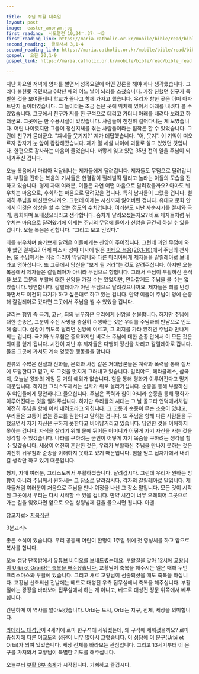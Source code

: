 ```yaml
---

title:  주님 부활 대축일
layout: post 
image:  easter_anonym.jpg
first_reading:  사도행전 10,34ㄱ.37ㄴ-43
first_reading_link: https://maria.catholic.or.kr/mobile/bible/read/bible_read.asp?m=2&n=151&p=10
second_reading:  콜로새서 3,1-4
second_reading_link: https://maria.catholic.or.kr/mobile/bible/read/bible_read.asp?m=2&n=158&p=3
gospel:  요한 20,1-9
gospel_link: https://maria.catholic.or.kr/mobile/bible/read/bible_read.asp?m=2&n=150&p=20

---
```


지난 화요일 저녁에 양파를 썰면서 성목요일에 어떤 강론을 해야 하나 생각했습니다. 그러다 불현듯 국민학교 6학년 때의 어느 날이 뇌리를 스쳤습니다. 가장 친했던 친구가 특별한 것을 보여줄테니 학교가 끝나고 함께 가자고 했습니다. 우리가 향한 곳은 어떠 아파트단지 놀이터였습니다. 그 놀이터는 조금 높은 곳에 위치해 있어서 아래를 내려다 볼 수 있었습니다. 그곳에서 친구가 저를 한 구석으로 데리고 가더니 아래를 내려다 보라고 하더군요. 그곳에는 한 수용시설이 있었습니다. 사람들이 천천히 걸어다니는 게 보였습니다. 어린 나이였지만 그들이 정신지체를 겪는 사람들이라는 짐작은 할 수 있었습니다. 그런데 친구가 묻더군요. "쟤네들 웃기지?" 제가 데답했습니다. "어, 웃겨". 이 기억이 떠오르자 갑자기 눈 앞이 캄캄해졌습니다. 제가 열 세살 나이에 괴물로 살고 있었던 것입니다. 한편으로 감사하는 마음이 들었습니다. 까맣게 잊고 있던 35년 전의 일을 주님이 되새겨주신 겁니다. 

오늘 복음에서 마리아 막달레나는 제자들에게 달려갑니다. 제자들도 무덤으로 달려갑니다. 부활을 전하는 복음의 기사들은 한결같이 헐레벌떡 달리고 놀라는 이들의 모습을 전하고 있습니다. 형제 자매 여러분, 이들은 과연 어떤 마음으로 달려갔을까요? 아마도 뉘우치는 마음으로, 후회하는 마음으로 달려갔을 겁니다. 특히 남자들이 그랬을 겁니다. 철저히 주님을 배신했으니까요. 그런데 이제는 시신까지 잃어버린 겁니다. 유대교 문화 안에서 이것은 상상을 할 수 없는 정도의 수치입니다. 여러분도 지난 사순시기를 절제와 극기, 통회하며 보내셨으리라고 생각합니다. 숨차게 달려오셨는지요? 바로 제자들처럼 뉘우치는 마음으로 달려왔기에 이제는 주님의 무덤에 들어가 신앙을 굳건히 하실 수 있을 겁니다. 오늘 복음은 전합니다. "그리고 보고 믿었다."

죄를 뉘우치며 숨가쁘게 달려온 이들에게는 신앙이 주어집니다. 그런데 과연 무덤에 와야 했던 걸까요? 어제 파스카 성야 미사에 읽은 <a href="https://maria.catholic.or.kr/mobile/bible/read/bible_read.asp?m=2&n=147&p=28">마태오 복음(28,1-10)</a>에서 주님의 천사는, 또 주님께서는 직접 마리아 막달레나와 다른 마리아에게 제자들을 갈릴레아로 보내라고 명하십니다. 또 그곳에서 당신을 "보게 될 거라"는 것도 알려주십니다. 하지만 오늘 복음에서 제자들은 갈릴레아가 아니라 무덤으로 향합니다. 그래서 주님이 부활하신 흔적을 보고 그분의 부활에 대한 신앙을 가질 수는 있었지만, 안타깝게도 주님을 볼 수는 없었습니다. 당연합니다. 갈릴레아가 아닌 무덤으로 달려갔으니까요. 제자들은 죄를 반성하면서도 여전히 자기가 하고 싶은대로 하고 있는 겁니다. 만약 이들이 주님이 명에 순종해 갈길레아로 갔다면 그곳에서 주님을 뵐 수 있었을 겁니다.

달리는 행위 즉 극기, 고난, 죄의 뉘우침은 우리에게 신앙을 선물합니다. 하지만 주님에 대한 순종은, 그분이 주신 사명을 충실히 수행하는 것은 우리를 주님과의 만남으로 인도해 줍니다. 심장이 뛰도록 달리면 신앙에 이르고, 그 의지를 가라 앉히면 주님과 만나게 되는 겁니다. 극기와 뉘우침은 중요하지만 비로소 주님에 대한 순종 안에서 이 모든 것은 의미를 얻게 됩니다. 시간이 지난 후 제자들은 다행히 정신을 차리고 갈릴레아로 갑니다. 물론 그곳에 가서도 계속 엉뚱한 행동들을 합니다.

인류의 수많은 전설과 신화들, 문학과 사상 같은 거대담론들은 계략과 폭력을 통해 질서에 도달한다고 믿고, 또 그것을 멋지게 그려내고 있습니다. 일리야드, 헤라클레스, 삼국지, 오늘날 왕좌의 게임 등 거의 예외가 없습니다. 힘을 통해 평화가 이루어진다고 믿기 때문입니다. 하지만 그리스도께서는 십자가 위로 올라가십니다. 순종을 통해 부활하신 후 여인들에게 평안하냐고 물으십니다. 주님은 폭력과 힘이 아니라 순종을 통해 평화가 이루어진다는 것을 알려주십니다. 하지만 우리들의 시대는 그 날 골고타 언덕에서처럼 여전히 주님을 향해 어서 내려오라고 외칩니다. 그 고통과 순종이 무슨 소용이 있냐고, 우리들은 고통이 없는 종교를 원한다고 말하는 겁니다. 또 주님을 향해 다른 사람들을 구했으면서 자기 자신은 구하지 못한다고 비아냥거리고 있습니다. 당연한 것을 이해하지 못하는 겁니다. 자식을 살리기 위해 물에 뛰어든 어머니가 어떻게 자기 자신을 사는 것을 생각할 수 있겠습니다. 나라를 구하려는 군인이 어떻게 자기 목숨을 구하려는 생각을 할 수 있겠습니다. 세상이 여전히 혼란한 것은, 우리가 부활하신 주님을 만나지 못하는 것은 여전히 뉘우침과 순종을 이해하지 못하고 있기 때문입니다. 힘을 믿고 십자가에서 내려갈 생각만 하고 있기 때문입니다.

형제, 자매 여러분, 그리스도께서 부활하셨습니다. 달려갑시다. 그런데 우리가 원하는 방향이 아니라 주님께서 원하시는 그 장소로 달려갑시다. 각자의 갈릴레아로 말입니다. 제자들처럼 여러분이 처음으로 주님을 만나 여정을 나선 그 장소 말입니다. 모든 것이 시작된 그곳에서 우리는 다시 시작할 수 있을 겁니다. 만약 시간이 너무 오래되어 그곳으로 가는 길을 잊었다면 앞으로 오실 성령님께 길을 물으시면 됩니다. 아멘.

참고자료> <a href="https://maria.catholic.or.kr/dictionary/term/term_view.asp?ctxtIdNum=3321&keyword=&gubun=01">지복직관</a>

3분교리>  

좋은 소식이 있습니다. 우리 공동체 어린이 한명이 1주일 뒤에 첫 영성체를 하고 앞으로 복사를 합니다.

오늘 성당 단톡방에서 유튜브 비디오를 보내드렸는데요. <a href="https://www.vatican.va/content/francesco/en/events/event.dir.html/content/vaticanevents/en/2023/4/9/urbi-et-orbi.html">부활절을 맞아 12시에 교황님이 Urbi et Orbi라는 축복을 해주셨습니다.</a> 교황님이 축복을 해주시는 일은 매해 두번 크리스마스와 부활에 있습니다. 그리고 새로 교황님이 선출되셨을 때도 축복을 하십니다. 
교황님 선축되신 전날에는 베드로 대성전 우측 집무실에서 축복을 해주십니다. 부활절에는 광장을 바라보며 집무실에서 하는 게 아니고, 베드로 대성전 정문 위쪽에서 베푸십니다. 

간단하게 이 역사를 알아보겠습니다. Urbi는 도시, Orbi는 지구, 전체, 세상을 의미합니다.  

<a href="https://maria.catholic.or.kr/dictionary/term/term_view.asp?ctxtIdNum=5454&keyword=%EB%9D%BC%ED%85%8C%EB%9D%BC%EB%85%B8&gubun=02">라테라노 대성당</a>이 4세기에 로마 한구석에 세워졌는데, 왜 구석에 세워졌을까요? 로마 중심지에 다른 이교도의 성전이 너무 많아서 그렇습니다. 이 성당에 이 문구(Urbi et Orbi)가 씌여 있었습니다. 세상 전체를 바라보는 관점입니다. 
그리고 13세기부터 이 문구를 가져와서 교황님이 특별한 기도를 해주십니다.

오늘부터 <a href="https://pds.catholic.or.kr/pdsm/bbs_view.asp?id=25307&mwtype=S&menu=4826">부활 8부 축제</a>가 시작됩니다. 기뻐하고 즐깁시다.


